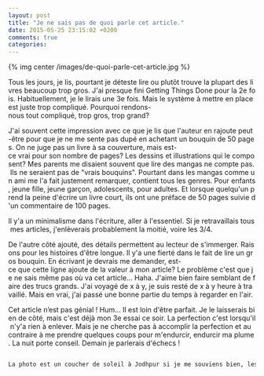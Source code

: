 ```yaml
---
layout: post
title: "Je ne sais pas de quoi parle cet article."
date: 2015-05-25 23:15:02 +0200
comments: true
categories:
---
```


{% img center /images/de-quoi-parle-cet-article.jpg %}

Tous les jours, je lis, pourtant je déteste lire ou plutôt trouve la plupart des livres beaucoup trop gros. J'ai presque fini Getting Things Done pour la 2e fois. Habituellement, je le lirais une 3e fois. Mais le système à mettre en place est juste trop compliqué. Pourquoi rendons-nous tout compliqué, trop gros, trop grand?

<!-- more -->

J'ai souvent cette impression avec ce que je lis que l'auteur en rajoute peut-être pour que je ne me sente pas dupé en achetant un bouquin de 50 pages. On ne juge pas un livre à sa couverture, mais est-ce vrai pour son nombre de pages? Les dessins et illustrations qui le composent? Mes parents me disaient souvent que lire des mangas ne compte pas. Ils ne seraient pas de "vrais bouquins". Pourtant dans les mangas comme un ami me l'a fait justement remarquer, contient tous les genres. Pour enfants, jeune fille, jeune garçon, adolescents, pour adultes. Et lorsque quelqu'un prend la peine d'écrire un livre court, ils ont une préface de 50 pages suivie d'un commentaire de 100 pages.

Il y'a un minimalisme dans l'écriture, aller à l'essentiel. Si je retravaillais tous mes articles, j'enlèverais probablement la moitié, voire les 3/4.

De l'autre côté ajouté, des détails permettent au lecteur de s'immerger. Raisons pour les histoires d'être longue. Il y'a une fierté dans le fait de lire un gros bouquin. En écrivant je devrais me demander, est-ce que cette ligne ajoute de la valeur à mon article? Le problème c'est que je ne sais même pas où va cet article... Haha. J'aime bien faire semblant de faire des trucs grands. J'ai voyagé de x à y, je suis resté de x à y heure à travaillé. Mais en vrai, j'ai passé une bonne partie du temps à regarder en l'air.

Cet article n’est pas génial ! Hum... Il est loin d'être parfait. Je le laisserais bien de côté, mais c'est déjà mon 3e essai ce soir. La perfection c'est lorsqu'il n'y'a rien à enlever. Mais je ne cherche pas à accomplir la perfection et au contraire à me prendre quelques coups pour m'endurcir, endurcir ma plume. La nuit porte conseil. Demain je parlerais d'échecs !

~~~

La photo est un coucher de soleil à Jodhpur si je me souviens bien, les singes sont agiles.
